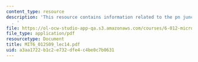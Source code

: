 ```yaml
---
content_type: resource
description: 'This resource contains information related to the pn junction diode
  . '
file: https://ol-ocw-studio-app-qa.s3.amazonaws.com/courses/6-012-microelectronic-devices-and-circuits-spring-2009/a3aa1722b1c2e732dfe4c4be0c7b0631_MIT6_012S09_lec14.pdf
file_type: application/pdf
resourcetype: Document
title: MIT6_012S09_lec14.pdf
uid: a3aa1722-b1c2-e732-dfe4-c4be0c7b0631
---
```

